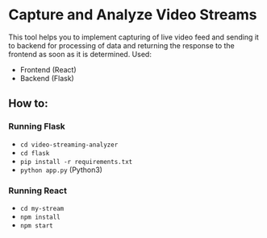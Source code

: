 # Capture and Analyze Video Streams
This tool helps you to implement capturing of live video feed and sending it to backend for processing of data and returning the response to the frontend as soon as it is determined. Used:

- Frontend (React)
- Backend (Flask)

## How to:

### Running Flask

- `cd video-streaming-analyzer`
- `cd flask`
- `pip install -r requirements.txt`
- `python app.py` (Python3)

### Running React

- `cd my-stream`
- `npm install`
- `npm start` 